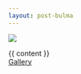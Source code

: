 ```yaml
---
layout: post-bulma
---
```


<article class='section'>
  <div class='section'>
     <div class='has-text-centered'>
         <p> <img src='{{ page.image }}' /> </p>
     </div>
  </div>
  <div class="columns">
    <div class="column is-half is-offset-one-quarter">
      <div class='content is-large'>
      {{ content }}
      </div>
      <section class='section'>
          <a class='button is-success is-large is-fullwidth' href='{{ "/gallery" | relative_url }}' >Gallery</a>
      </section>
    </div>
  </div>
</article>


